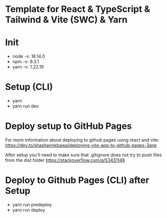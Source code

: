 # Template for React & TypeScript & Tailwind & Vite (SWC) & Yarn


# Init
- node -v: 18.14.0
- npm -v: 9.3.1
- yarn -v: 1.22.19

# Setup (CLI)
- yarn
- yarn run dev

# Deploy setup to GitHub Pages

For more information about deploying to github pages using react and vite: 
https://dev.to/shashannkbawa/deploying-vite-app-to-github-pages-3ane

After setup you'll need to make sure that .gitignore does not try to push files from the dist folder
https://stackoverflow.com/a/53431148

# Deploy to Github Pages (CLI) after Setup
- yarn run predeploy
- yarn run deploy
